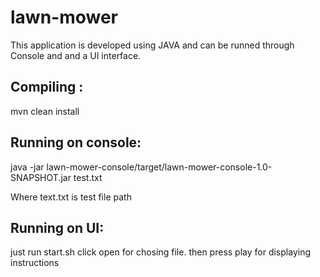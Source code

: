 # lawn-mower

This application is developed using JAVA and can be runned through Console and and a UI interface.

## Compiling : 
mvn clean install

## Running on console:

java -jar lawn-mower-console/target/lawn-mower-console-1.0-SNAPSHOT.jar test.txt

Where text.txt is test file path

## Running on UI:
just run start.sh
click open for chosing file. then press play for displaying instructions
